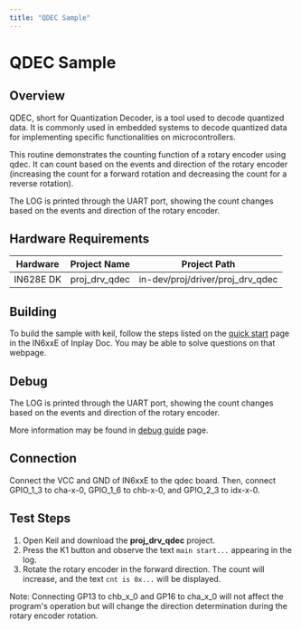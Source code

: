 ```yaml
---
title: "QDEC Sample"
---
```


# QDEC Sample

## Overview

QDEC, short for Quantization Decoder, is a tool used to decode quantized data. It is commonly used in embedded systems to decode quantized data for implementing specific functionalities on microcontrollers.

This routine demonstrates the counting function of a rotary encoder using qdec. It can count based on the events and direction of the rotary encoder (increasing the count for a forward rotation and decreasing the count for a reverse rotation).

The LOG is printed through the UART port, showing the count changes based on the events and direction of the rotary encoder.



## Hardware Requirements

| Hardware  | Project Name  | Project Path                     |
| --------- | ------------- | -------------------------------- |
| IN628E DK | proj_drv_qdec | in-dev/proj/driver/proj_drv_qdec |



## Building

To build the sample with keil, follow the steps listed on the  [quick start](https://inplay-inc.github.io/docs/in6xxe/getting-started/installation/quick-start.html) page in the IN6xxE  of Inplay Doc. You may be able to solve questions on that webpage.



## Debug

The LOG is printed through the UART port, showing the count changes based on the events and direction of the rotary encoder.

More information may be found in [debug guide](https://inplay-inc.github.io/docs/in6xxe/examples-and-use-case/debug-reference)  page.



## Connection

Connect the VCC and GND of IN6xxE to the qdec board. Then, connect GPIO_1_3 to cha-x-0, GPIO_1_6 to chb-x-0, and GPIO_2_3 to idx-x-0.



## Test Steps

1. Open Keil and download the **proj_drv_qdec** project.
2. Press the K1 button and observe the text `main start...` appearing in the log.
3. Rotate the rotary encoder in the forward direction. The count will increase, and the text `cnt is 0x...` will be displayed.

Note: Connecting GP13 to chb_x_0 and GP16 to cha_x_0 will not affect the program's operation but will change the direction determination during the rotary encoder rotation.